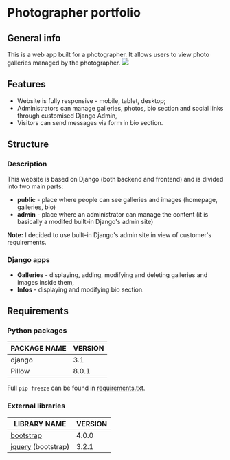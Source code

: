 # Photographer portfolio

## General info
This is a web app built for a photographer. It allows users to view photo galleries managed by the photographer.
![](https://i.imgur.com/FgB1tpC.png)

## Features
- Website is fully responsive - mobile, tablet, desktop;
- Administrators can manage galleries, photos, bio section and social links through customised Django Admin,
- Visitors can send messages via form in bio section.

## Structure
### Description
This website is based on Django (both backend and frontend) and is divided into two main parts:
* **public** - place where people can see galleries and images (homepage, galleries, bio)
* **admin** - place where an administrator can manage the content (it is basically a modifed built-in Django's admin site)

**Note:** I decided to use built-in Django's admin site in view of customer's requirements.

### Django apps
- **Galleries** - displaying, adding, modifying and deleting galleries and images inside them,
- **Infos** - displaying and modifying bio section.

## Requirements

### Python packages
| **PACKAGE NAME**    | VERSION |
| ------------------- | ------- |
| django              | 3.1     |
| Pillow              | 8.0.1   |

Full `pip freeze` can be found in [requirements.txt](requirements.txt).

### External libraries

| LIBRARY NAME                              | VERSION |
| ----------------------------------------- | ------- |
| [bootstrap](https://getbootstrap.com/)    | 4.0.0   |
| [jquery](https://jquery.com/) (bootstrap) | 3.2.1   |
